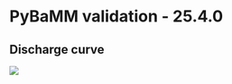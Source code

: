 # PyBaMM validation - 25.4.0
## Discharge curve
<img src='./benchmarks/benchmark_images/discharge_curve_25.4.0.png'>

